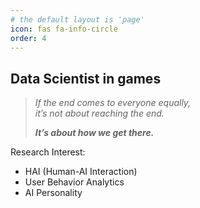```yaml
---
# the default layout is 'page'
icon: fas fa-info-circle
order: 4
---
```


## Data Scientist in games  

> *If the end comes to everyone equally,   
>   it’s not about reaching the end.*   
>     
> ***It’s about how we get there.***  


Research Interest:  
- HAI (Human-AI Interaction)  
- User Behavior Analytics  
- AI Personality  

<!-- 
 > Add Markdown syntax content to file `_tabs/about.md`{: .filepath } and it will show up on this page.
 {: .prompt-tip }
-->

